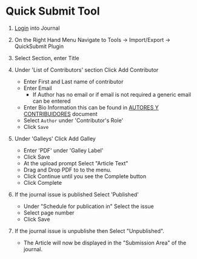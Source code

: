 # Quick Submit Tool

1. [Login](https://journals.library.csuci.edu/ojs/index.php/delfines/login) into Journal
2. On the Right Hand Menu <span class="action">Navigate to</span> <span class="path">Tools -> Import/Export -> QuickSubmit Plugin</span>
3. <span class="action">Select</span> Section, enter Title
4. Under 'List of Contributors' section  <span class="action">Click</span> <span class="btns">Add Contributor</span>
    *  <span class="action">Enter</span> First and Last name of contributor
    * <span class="action">Enter</span> Email
        * If Author has no email or if email is not required a generic email can be entered
    * Enter Bio Information this can be found in [AUTORES Y CONTRIBUIDORES](https://www.dropbox.com/s/2xdiq9z2jeas4yl/AUTORES%20Y%20CONTRIBUIDORES.docx?dl=0) document
    * <span class="action">Select</span> `Author` under 'Contributor's Role'
    * <span class="action">Click</span> `Save`
5. Under 'Galleys' <span class="action">Click</span> <span class="btns">Add Galley</span>
    * <span class="action">Enter</span> 'PDF' under 'Galley Label'
    * <span class="action">Click</span> <span class="btns">Save</span>
    * At the upload prompt <span class="action">Select</span> "Article Text"
    * <span class="action">Drag and Drop</span> PDF to to the menu.
    * <span class="action">Click</span> <span class="btns">Continue</span> until you see the <span class="btns">Complete</span> button
    * <span class="action">Click</span> <span class="btns">Complete</span>

6.  If the journal issue is published <span class="action">Select</span> 'Published'
    * Under "Schedule for publication in" <span class="action">Select</span> the issue
    * <span class="action">Select</span> page number
    * <span class="action">Click</span> <span class="btns">Save</span>
7. If the journal issue is unpublishe then <span class="action">Select</span> "Unpublished".
    * The Article will now be displayed in the "Submission Area" of the journal.